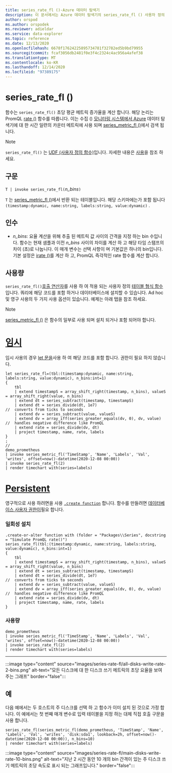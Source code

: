 ```yaml
---
title: series_rate_fl ()-Azure 데이터 탐색기
description: 이 문서에서는 Azure 데이터 탐색기의 series_rate_fl () 사용자 정의 함수에 대해 설명 합니다.
author: orspod
ms.author: orspodek
ms.reviewer: adieldar
ms.service: data-explorer
ms.topic: reference
ms.date: 12/13/2020
ms.openlocfilehash: 6678f17624225895734781f32782ed5b9bd79955
ms.sourcegitcommit: fcaf3056db2481f0e3f4c2324c4ac956a4afef38
ms.translationtype: MT
ms.contentlocale: ko-KR
ms.lasthandoff: 12/14/2020
ms.locfileid: "97389175"
---
```

# <a name="series_rate_fl"></a>series_rate_fl ()


함수는 `series_rate_fl()` 초당 평균 메트릭 증가율을 계산 합니다. 해당 논리는 PromQL [rate ()](https://prometheus.io/docs/prometheus/latest/querying/functions/#rate) 함수를 따릅니다. 이는 수집 () [모니터링 시스템에서 Azure](https://prometheus.io/) 데이터 탐색기에 대 한 시간 일련의 카운터 메트릭에 사용 되며 [series_metric_fl ()](series-metric-fl.md)에서 검색 됩니다.

> [!NOTE]
>`series_rate_fl()` 는 [UDF (사용자 정의 함수)](../query/functions/user-defined-functions.md)입니다. 자세한 내용은 [사용](#usage)을 참조 하세요.

## <a name="syntax"></a>구문

`T | invoke series_rate_fl(`*n_bins*`)`

`T` 는 [series_metric_fl ()](series-metric-fl.md)에서 반환 되는 테이블입니다. 해당 스키마에는가 포함 됩니다 `(timestamp:dynamic, name:string, labels:string, value:dynamic)` .

## <a name="arguments"></a>인수

* *n_bins*: 요율 계산을 위해 추출 된 메트릭 값 사이의 간격을 지정 하는 bin 수입니다. 함수는 현재 샘플과 이전 *n_bins* 사이의 차이를 계산 하 고 해당 타임 스탬프의 차이 (초)로 나눕니다. 이 매개 변수는 선택 사항이 며 기본값은 하나의 bin입니다. 기본 설정은 [irate ()](https://prometheus.io/docs/prometheus/latest/querying/functions/#irate)를 계산 하 고, PromQL 즉각적인 rate 함수를 계산 합니다.

## <a name="usage"></a>사용량

`series_rate_fl()`[호출 연산자](../query/invokeoperator.md)를 사용 하 여 적용 되는 사용자 정의 [테이블 형식 함수](../query/functions/user-defined-functions.md#tabular-function)입니다. 쿼리에 해당 코드를 포함 하거나 데이터베이스에 설치할 수 있습니다. Ad hoc 및 영구 사용의 두 가지 사용 옵션이 있습니다. 예제는 아래 탭을 참조 하세요.

> [!NOTE]
> [series_metric_fl ()](series-metric-fl.md) 은 함수의 일부로 사용 되며 설치 되거나 포함 되어야 합니다.

# <a name="ad-hoc"></a>[임시](#tab/adhoc)

임시 사용의 경우 [let 문을](../query/letstatement.md)사용 하 여 해당 코드를 포함 합니다. 권한이 필요 하지 않습니다.

<!-- csl: https://help.kusto.windows.net:443/Samples -->
```kusto
let series_rate_fl=(tbl:(timestamp:dynamic, name:string, labels:string, value:dynamic), n_bins:int=1)
{
    tbl
    | extend timestampS = array_shift_right(timestamp, n_bins), valueS = array_shift_right(value, n_bins)
    | extend dt = series_subtract(timestamp, timestampS)
    | extend dt = series_divide(dt, 1e7)                              //  converts from ticks to seconds
    | extend dv = series_subtract(value, valueS)
    | extend dv = array_iff(series_greater_equals(dv, 0), dv, value)  //  handles negative difference like PromQL
    | extend rate = series_divide(dv, dt)
    | project timestamp, name, rate, labels
}
;
//
demo_prometheus
| invoke series_metric_fl('TimeStamp', 'Name', 'Labels', 'Val', 'writes', offset=now()-datetime(2020-12-08 00:00))
| invoke series_rate_fl(2)
| render timechart with(series=labels)
```

# <a name="persistent"></a>[Persistent](#tab/persistent)

영구적으로 사용 하려면을 사용 [`.create function`](../management/create-function.md) 합니다. 함수를 만들려면 [데이터베이스 사용자 권한이](../management/access-control/role-based-authorization.md)필요 합니다.

### <a name="one-time-installation"></a>일회성 설치

<!-- csl: https://help.kusto.windows.net:443/Samples -->
```kusto
.create-or-alter function with (folder = "Packages\\Series", docstring = "Simulate PromQL rate()")
series_rate_fl(tbl:(timestamp:dynamic, name:string, labels:string, value:dynamic), n_bins:int=1)
{
    tbl
    | extend timestampS = array_shift_right(timestamp, n_bins), valueS = array_shift_right(value, n_bins)
    | extend dt = series_subtract(timestamp, timestampS)
    | extend dt = series_divide(dt, 1e7)                              //  converts from ticks to seconds
    | extend dv = series_subtract(value, valueS)
    | extend dv = array_iff(series_greater_equals(dv, 0), dv, value)  //  handles negative difference like PromQL
    | extend rate = series_divide(dv, dt)
    | project timestamp, name, rate, labels
}
```

### <a name="usage"></a>사용량

<!-- csl: https://help.kusto.windows.net:443/Samples -->
```kusto
demo_prometheus
| invoke series_metric_fl('TimeStamp', 'Name', 'Labels', 'Val', 'writes', offset=now()-datetime(2020-12-08 00:00))
| invoke series_rate_fl(2)
| render timechart with(series=labels)
```

---

:::image type="content" source="images/series-rate-fl/all-disks-write-rate-2-bins.png" alt-text="모든 디스크에 대 한 디스크 쓰기 메트릭의 초당 요율을 보여 주는 그래프" border="false":::

## <a name="example"></a>예

다음 예에서는 두 호스트의 주 디스크를 선택 하 고 함수가 이미 설치 된 것으로 가정 합니다. 이 예에서는 첫 번째 매개 변수로 입력 테이블을 지정 하는 대체 직접 호출 구문을 사용 합니다.
    
<!-- csl: https://help.kusto.windows.net:443/Samples -->
```kusto
series_rate_fl(series_metric_fl(demo_prometheus, 'TimeStamp', 'Name', 'Labels', 'Val', 'writes', 'disk:sda1', lookback=2h, offset=now()-datetime(2020-12-08 00:00)), n_bins=10)
| render timechart with(series=labels)
```
    
:::image type="content" source="images/series-rate-fl/main-disks-write-rate-10-bins.png" alt-text="지난 2 시간 동안 10 개의 bin 간격이 있는 주 디스크 쓰기 메트릭의 초당 속도로 표시 되는 그래프입니다." border="false":::
